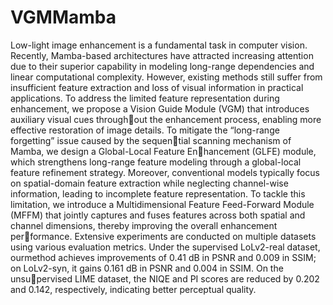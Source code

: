 # VGMMamba

Low-light image enhancement is a fundamental task in computer vision. Recently, Mamba-based architectures have attracted increasing attention due to
their superior capability in modeling long-range dependencies and linear computational complexity. However, existing methods still suffer from insufficient
feature extraction and loss of visual information in practical applications. To
address the limited feature representation during enhancement, we propose a
Vision Guide Module (VGM) that introduces auxiliary visual cues throughout the enhancement process, enabling more effective restoration of image
details. To mitigate the “long-range forgetting” issue caused by the sequential scanning mechanism of Mamba, we design a Global-Local Feature Enhancement (GLFE) module, which strengthens long-range feature modeling
through a global-local feature refinement strategy. Moreover, conventional
models typically focus on spatial-domain feature extraction while neglecting
channel-wise information, leading to incomplete feature representation. To
tackle this limitation, we introduce a Multidimensional Feature Feed-Forward
Module (MFFM) that jointly captures and fuses features across both spatial
and channel dimensions, thereby improving the overall enhancement performance. Extensive experiments are conducted on multiple datasets using
various evaluation metrics. Under the supervised LoLv2-real dataset, ourmethod achieves improvements of 0.41 dB in PSNR and 0.009 in SSIM; on
LoLv2-syn, it gains 0.161 dB in PSNR and 0.004 in SSIM. On the unsupervised LIME dataset, the NIQE and PI scores are reduced by 0.202 and
0.142, respectively, indicating better perceptual quality.
